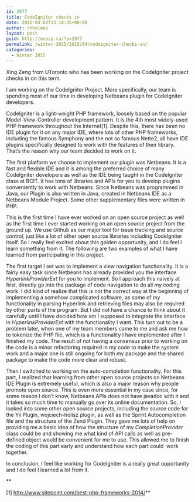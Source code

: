 ```yaml
---
id: 2977
title: CodeIgniter checks in
date: 2015-04-02T13:18:35+00:00
author: rtholmes
layout: post
guid: http://ucosp.ca/?p=2977
permalink: /winter-2015/2015/04/codeigniter-checks-in/
categories:
  - Winter 2015
---
```

<p class="p1">
  <span class="s1">Xing Zeng from UToronto who has been working on the CodeIgniter project checks in on this term.</span>
</p>

I am working on the CodeIgniter Project. More specifically, our team is spending most of our time in developing Netbeans plugin for CodeIgniter developers.

CodeIgniter is a light-weight PHP framework, loosely based on the popular Model-View-Controller development pattern. It is the 4th most widely-used PHP framework throughout the Internet[1]. Despite this, there has been no IDE plugin for it on any major IDE, where lots of other PHP frameworks, including the famous Symphony and the not so famous Nette2, all have IDE plugins specifically designed to work with the features of their library. That&#8217;s the reason why our team decided to work on it.

The first platform we choose to implement our plugin was Netbeans. It is a fast and flexible IDE and it is among the preferred choice of many CodeIgniter developers as well as the IDE being taught in the CodeIgniter class at BCIT. It has tons of libraries and APIs for you to develop plugins conveniently to work with Netbeans. Since Netbeans was programmed in Java, our Plugin is also written in Java, created in Netbeans IDE as a Netbeans Module Project. Some other supplementary files were written in PHP.

This is the first time I have ever worked on an open source project as well as the first time I ever started working on an open source project from the ground up. We use Github as our major tool for issue tracking and source control, just like a lot of other open source libraries including CodeIgniter itself. So I really feel excited about this golden opportunity, and I do feel I learn something from it. The following are two examples of what I have learned from participating in this project.

The first target I set was to implement a view navigation functionality. It is a fairly easy task since Netbeans has already provided you the interface _HyperlinkProviderExt_ for you to implement. So I approach this naively at first, directly go into the package of code navigation to do all my coding work. I did kind of realize that this is not the correct way at the beginning of implementing a somehow complicated software, as some of my functionality in parsing Hyperlink and retrieving files may also be required by other parts of the program. But I did not have a chance to think about it carefully until I have decided how am I supposed to integrate the interface in _HyperlinkProviderExt_ with the functionality I want. This turn out to be a problem later, when one of my team members came to me and ask me how to tokenize the PHP file, which is a functionality I have implemented after I finished my code. The result of not having a consensus prior to working on the code is a minor refactoring required in my code to make the system work and a major one is still ongoing for both my package and the shared package to make the code more clear and robust.

Then I switched to working on the auto-completion functionality. For this part, I realized that learning from other open source projects on Netbeans IDE Plugin is extremely useful, which is also a major reason why people promote open source. This is even more essential in my case since, for some reason I don’t know, Netbeans APIs does not have javadoc with it and it takes so much time to manually go over its online documentation. So, I looked into some other open source projects, including the source code for the Yii Plugin, wojciech-holisz plugin, as well as the Sprint Autocompletion file and the structure of the Zend Plugin. They gave me lots of help on providing me a basic idea of how the structure of my _CompletionProvider_ class could be and showing me what kind of API calls as well as pre-defined object would be convenient for me to use. This allowed me to finish the coding of this part early and understand how each part could  work together.

In conclusion, I feel like working for CodeIgniter is a really great opportunity and I do feel I learned a lot from it.

**
  
[1] http://www.sitepoint.com/best-php-frameworks-2014/**